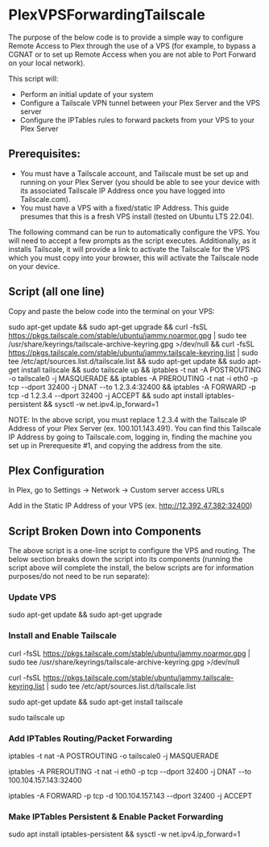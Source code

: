 # PlexVPSForwardingTailscale

The purpose of the below code is to provide a simple way to configure Remote Access to Plex through the use of a VPS (for example, to bypass a CGNAT or to set up Remote Access when you are not able to Port Forward on your local network).

This script will:
- Perform an initial update of your system
- Configure a Tailscale VPN tunnel between your Plex Server and the VPS server
- Configure the IPTables rules to forward packets from your VPS to your Plex Server

## Prerequisites:
- You must have a Tailscale account, and Tailscale must be set up and running on your Plex Server (you should be able to see your device with its associated Tailscale IP Address once you have logged into Tailscale.com).
- You must have a VPS with a fixed/static IP Address. This guide presumes that this is a fresh VPS install (tested on Ubuntu LTS 22.04).

The following command can be run to automatically configure the VPS. You will need to accept a few prompts as the script executes. Additionally, as it installs Tailscale, it will provide a link to activate the Tailscale for the VPS which you must copy into your browser, this will activate the Tailscale node on your device.

## Script (all one line)

Copy and paste the below code into the terminal on your VPS:

sudo apt-get update && sudo apt-get upgrade && curl -fsSL https://pkgs.tailscale.com/stable/ubuntu/jammy.noarmor.gpg | sudo tee /usr/share/keyrings/tailscale-archive-keyring.gpg >/dev/null && curl -fsSL https://pkgs.tailscale.com/stable/ubuntu/jammy.tailscale-keyring.list | sudo tee /etc/apt/sources.list.d/tailscale.list && sudo apt-get update && sudo apt-get install tailscale && sudo tailscale up && iptables -t nat -A POSTROUTING -o tailscale0 -j MASQUERADE && iptables -A PREROUTING -t nat -i eth0 -p tcp --dport 32400 -j DNAT --to 1.2.3.4:32400 && iptables -A FORWARD -p tcp -d 1.2.3.4 --dport 32400 -j ACCEPT && sudo apt install iptables-persistent && sysctl -w net.ipv4.ip_forward=1

NOTE: In the above script, you must replace 1.2.3.4 with the Tailscale IP Address of your Plex Server (ex. 100.101.143.491).
You can find this Tailscale IP Address by going to Tailscale.com, logging in, finding the machine you set up in Prerequesite #1, and copying the address from the site.

## Plex Configuration

In Plex, go to Settings -> Network -> Custom server access URLs

Add in the Static IP Address of your VPS (ex. http://12.392.47.382:32400)


## Script Broken Down into Components

The above script is a one-line script to configure the VPS and routing. The below section breaks down the script into its components (running the script above will complete the install, the below scripts are for information purposes/do not need to be run separate):

### Update VPS

sudo apt-get update && sudo apt-get upgrade

### Install and Enable Tailscale

curl -fsSL https://pkgs.tailscale.com/stable/ubuntu/jammy.noarmor.gpg | sudo tee /usr/share/keyrings/tailscale-archive-keyring.gpg >/dev/null

curl -fsSL https://pkgs.tailscale.com/stable/ubuntu/jammy.tailscale-keyring.list | sudo tee /etc/apt/sources.list.d/tailscale.list

sudo apt-get update && sudo apt-get install tailscale

sudo tailscale up

### Add IPTables Routing/Packet Forwarding

iptables -t nat -A POSTROUTING -o tailscale0 -j MASQUERADE

iptables -A PREROUTING -t nat -i eth0 -p tcp --dport 32400 -j DNAT --to 100.104.157.143:32400

iptables -A FORWARD -p tcp -d 100.104.157.143 --dport 32400 -j ACCEPT

### Make IPTables Persistent & Enable Packet Forwarding

sudo apt install iptables-persistent && sysctl -w net.ipv4.ip_forward=1
